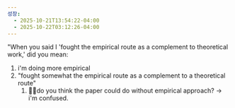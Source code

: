 ```yaml
---
성장:
  - 2025-10-21T13:54:22-04:00
  - 2025-10-22T03:12:26-04:00
---
```

"When you said I 'fought the empirical route as a complement to theoretical work,' did you mean:
1. i'm doing more empirical 
2. "fought somewhat the empirical route as a complement to a theoretical route" 
	1. 🙋‍♀️do you think the paper could do without empirical approach? -> i'm confused.

